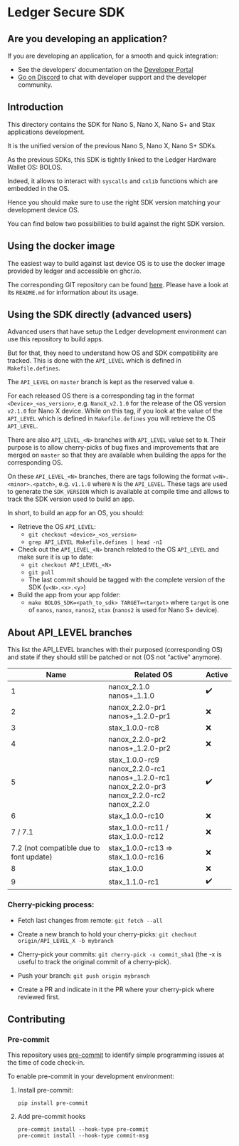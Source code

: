 # Ledger Secure SDK

## Are you developing an application?

If you are developing an application, for a smooth and quick integration:
- See the developers’ documentation on the [Developer Portal](https://developers.ledger.com/)
- [Go on Discord](https://developers.ledger.com/discord-pro/) to chat with developer support and the developer community.

## Introduction

This directory contains the SDK for Nano S, Nano X, Nano S+ and Stax applications development.

It is the unified version of the previous Nano S, Nano X, Nano S+ SDKs.

As the previous SDKs, this SDK is tightly linked to the Ledger Hardware Wallet OS: BOLOS.

Indeed, it allows to interact with `syscalls` and `cxlib` functions which are embedded in the OS.

Hence you should make sure to use the right SDK version matching your development device OS.

You can find below two possibilities to build against the right SDK version.

## Using the docker image

The easiest way to build against last device OS is to use the docker image provided by ledger and accessible on ghcr.io.

The corresponding GIT repository can be found [here](https://github.com/LedgerHQ/ledger-app-builder/). Please have a look at its `README.md` for information about its usage.

## Using the SDK directly (advanced users)

Advanced users that have setup the Ledger development environment can use this repository to build apps.

But for that, they need to understand how OS and SDK compatibility are tracked. This is done with the `API_LEVEL` which is defined in `Makefile.defines`.

The `API_LEVEL` on `master` branch is kept as the reserved value `0`.

For each released OS there is a corresponding tag in the format `<Device>_<os_version>`, e.g. `NanoX_v2.1.0` for the release of the OS version `v2.1.0` for Nano X device. While on this tag, if you look at the value of the `API_LEVEL` which is defined in `Makefile.defines` you will retrieve the OS `API_LEVEL`.

There are also `API_LEVEL_<N>` branches with `API_LEVEL` value set to `N`. Their purpose is to allow cherry-picks of bug fixes and improvements that are merged on `master` so that they are available when building the apps for the corresponding OS.

On these `API_LEVEL_<N>` branches, there are tags following the format `v<N>.<minor>.<patch>`, e.g. `v1.1.0` where `N` is the `API_LEVEL`. These tags are used to generate the `SDK_VERSION` which is available at compile time and allows to track the SDK version used to build an app.

In short, to build an app for an OS, you should:
- Retrieve the OS `API_LEVEL`:
    - `git checkout <device>_<os_version>`
    - `grep API_LEVEL Makefile.defines | head -n1`
- Check out the `API_LEVEL_<N>` branch related to the OS `API_LEVEL` and make sure it is up to date:
    - `git checkout API_LEVEL_<N>`
    - `git pull`
    - The last commit should be tagged with the complete version of the SDK (`v<N>.<x>.<y>`)
- Build the app from your app folder:
    - `make BOLOS_SDK=<path_to_sdk> TARGET=<target>` where `target` is one of `nanos`, `nanox`, `nanos2`, `stax` (`nanos2` is used for Nano S+ device).

## About API_LEVEL branches

This list the API_LEVEL branches with their purposed (corresponding OS) and state if they should still be patched or not (OS not “active” anymore).

| Name    | Related OS                                                                                                    | Active
|---------|---------------------------------------------------------------------------------------------------------------|---------
| 1       | nanox_2.1.0 <br/>  nanos+_1.1.0 <br/>                                                                         | :heavy_check_mark:
| 2       | nanox_2.2.0-pr1 <br/>  nanos+_1.2.0-pr1 <br/>                                                                 | :x:
| 3       | stax_1.0.0-rc8                                                                                                | :x:
| 4       | nanox_2.2.0-pr2 <br/> nanos+_1.2.0-pr2 <br/>                                                                  | :x:
| 5       | stax_1.0.0-rc9 <br/> nanox_2.2.0-rc1 <br/> nanos+_1.2.0-rc1 <br/> nanox_2.2.0-pr3 <br/> nanox_2.2.0-rc2 <br/> nanox_2.2.0 | :heavy_check_mark:
| 6       | stax_1.0.0-rc10                                                                                               | :x:
| 7 / 7.1 | stax_1.0.0-rc11 / stax_1.0.0-rc12                                                                             | :x:
| 7.2 (not compatible due to font update) | stax_1.0.0-rc13 => stax_1.0.0-rc16                                            | :x:
| 8       | stax_1.0.0                                                                                                    | :x:
| 9       | stax_1.1.0-rc1                                                                                                | :heavy_check_mark:

### Cherry-picking process:

- Fetch last changes from remote: `git fetch --all`

- Create a new branch to hold your cherry-picks: `git chechout origin/API_LEVEL_X -b mybranch`

- Cherry-pick your commits: `git cherry-pick -x commit_sha1` (the -x is useful to track the original commit of a cherry-pick).

- Push your branch: `git push origin mybranch`

- Create a PR and indicate in it the PR where your cherry-pick where reviewed first.

## Contributing

### Pre-commit

This repository uses [pre-commit](https://pre-commit.com/) to identify simple programming issues at the time of code check-in.

To enable pre-commit in your development environment:

1. Install pre-commit:

    ```shell
    pip install pre-commit
    ```

2. Add pre-commit hooks

    ```shell
    pre-commit install --hook-type pre-commit
    pre-commit install --hook-type commit-msg
    ```
